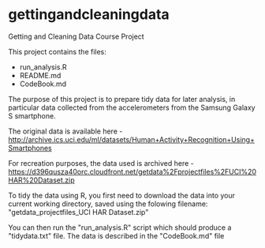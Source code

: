 # gettingandcleaningdata
Getting and Cleaning Data Course Project

This project contains the files:
  - run_analysis.R
  - README.md
  - CodeBook.md
 
The purpose of this project is to prepare tidy data for later analysis, in particular data collected from the accelerometers from the Samsung Galaxy S smartphone.

The original data is available here - http://archive.ics.uci.edu/ml/datasets/Human+Activity+Recognition+Using+Smartphones

For recreation purposes, the data used is archived here - https://d396qusza40orc.cloudfront.net/getdata%2Fprojectfiles%2FUCI%20HAR%20Dataset.zip

To tidy the data using R, you first need to download the data into your current working directory, saved using the folowing filename: "getdata_projectfiles_UCI HAR Dataset.zip"

You can then run the "run_analysis.R" script which should produce a "tidydata.txt" file. The data is described in the "CodeBook.md" file
